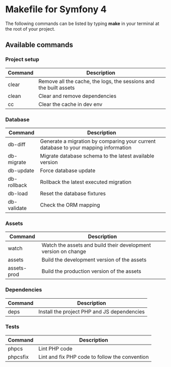 Makefile for Symfony 4
======================

The following commands can be listed by typing **make** in your terminal at the root of your project.

Available commands
------------------

### Project setup

| Command | Description                                                       |
| ------- | ----------------------------------------------------------------- |
| clear   | Remove all the cache, the logs, the sessions and the built assets |
| clean   | Clear and remove dependencies                                     |
| cc      | Clear the cache in dev env                                        |

### Database

| Command     | Description                                                                         |
| ----------- | ----------------------------------------------------------------------------------- |
| db-diff     | Generate a migration by comparing your current database to your mapping information |
| db-migrate  | Migrate database schema to the latest available version                             |
| db-update   | Force database update                                                               |
| db-rollback | Rollback the latest executed migration                                              |
| db-load     | Reset the database fixtures                                                         |
| db-validate | Check the ORM mapping                                                               |

### Assets

| Command     | Description                                                    |
| ----------- | -------------------------------------------------------------- |
| watch       | Watch the assets and build their development version on change |
| assets      | Build the development version of the assets                    |
| assets-prod | Build the production version of the assets                     |

### Dependencies

| Command | Description                                 |
| ------- | ------------------------------------------- |
| deps    | Install the project PHP and JS dependencies |

### Tests

| Command  | Description                                    |
| -------- | ---------------------------------------------- |
| phpcs    | Lint PHP code                                  |
| phpcsfix | Lint and fix PHP code to follow the convention |
